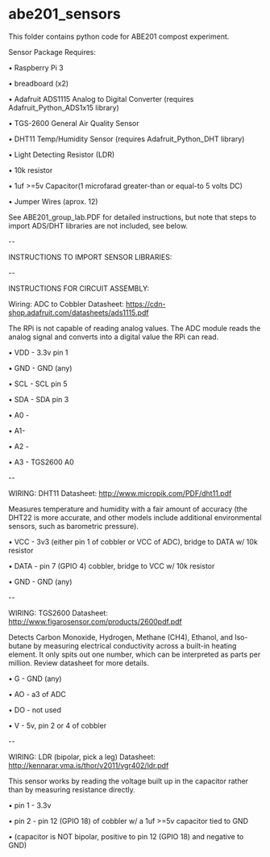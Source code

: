 # abe201_sensors
This folder contains python code for ABE201 compost experiment.

Sensor Package Requires:

•	Raspberry Pi 3

•	breadboard (x2)

•	Adafruit ADS1115 Analog to Digital Converter (requires Adafruit_Python_ADS1x15 library)

•	TGS-2600 General Air Quality Sensor

•	DHT11 Temp/Humidity Sensor (requires Adafruit_Python_DHT library)

•	Light Detecting Resistor (LDR)

•	10k resistor

•	1uf >=5v Capacitor(1 microfarad greater-than or equal-to 5 volts DC)

•	Jumper Wires (aprox. 12)


See ABE201_group_lab.PDF for detailed instructions, but note that steps to import ADS/DHT libraries are not included, see below.

--

INSTRUCTIONS TO IMPORT SENSOR LIBRARIES:

--

INSTRUCTIONS FOR CIRCUIT ASSEMBLY:

Wiring: ADC to Cobbler 
Datasheet: https://cdn-shop.adafruit.com/datasheets/ads1115.pdf 

The RPi is not capable of reading analog values. The ADC module reads the analog signal and converts into a digital value the RPi can read. 

•	VDD - 3.3v pin 1 

•	GND - GND (any) 

•	SCL - SCL pin 5 

•	SDA - SDA pin 3  

•	A0 - 

•	A1- 

• A2 - 

•	A3 - TGS2600 A0 

--

WIRING: DHT11 
Datasheet: http://www.micropik.com/PDF/dht11.pdf 

Measures temperature and humidity with a fair amount of accuracy (the DHT22 is more accurate, and other models include additional environmental sensors, such as barometric pressure). 

•	VCC - 3v3 (either pin 1 of cobbler or VCC of ADC), bridge to DATA w/ 10k resistor 

•	DATA - pin 7 (GPIO 4) cobbler, bridge to VCC w/ 10k resistor 

•	GND -  GND (any) 

--

WIRING: TGS2600 
Datasheet: http://www.figarosensor.com/products/2600pdf.pdf 

Detects Carbon Monoxide, Hydrogen, Methane (CH4), Ethanol, and Iso-butane by measuring electrical conductivity across a built-in heating element. It only spits out one number, which can be interpreted as parts per million. Review datasheet for more details. 

•	G - GND (any) 

•	AO - a3 of ADC 

•	DO - not used 

•	V - 5v, pin 2 or 4 of cobbler 

--

WIRING: LDR (bipolar, pick a leg) 
Datasheet: http://kennarar.vma.is/thor/v2011/vgr402/ldr.pdf 

This sensor works by reading the voltage built up in the capacitor rather than by measuring resistance directly. 

•	pin 1 - 3.3v 

•	pin 2 - pin 12 (GPIO 18) of cobbler w/ a 1uf >=5v capacitor tied to GND 

•	(capacitor is NOT bipolar, positive to pin 12 (GPIO 18) and negative to GND)
